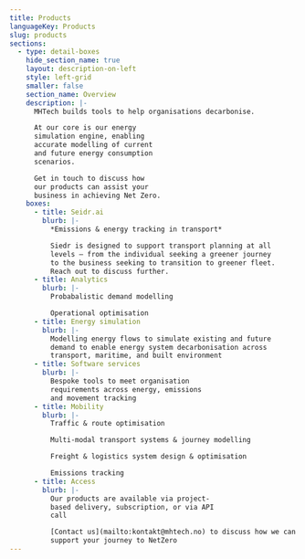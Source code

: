 ```yaml
---
title: Products
languageKey: Products
slug: products
sections:
  - type: detail-boxes
    hide_section_name: true
    layout: description-on-left
    style: left-grid
    smaller: false
    section_name: Overview
    description: |-
      MHTech builds tools to help organisations decarbonise.

      At our core is our energy
      simulation engine, enabling
      accurate modelling of current
      and future energy consumption
      scenarios.

      Get in touch to discuss how
      our products can assist your
      business in achieving Net Zero.
    boxes:
      - title: Seidr.ai
        blurb: |-
          *Emissions & energy tracking in transport*

          Siedr is designed to support transport planning at all
          levels – from the individual seeking a greener journey
          to the business seeking to transition to greener fleet.
          Reach out to discuss further.
      - title: Analytics
        blurb: |-
          Probabalistic demand modelling

          Operational optimisation
      - title: Energy simulation
        blurb: |-
          Modelling energy flows to simulate existing and future
          demand to enable energy system decarbonisation across
          transport, maritime, and built environment
      - title: Software services
        blurb: |-
          Bespoke tools to meet organisation
          requirements across energy, emissions
          and movement tracking
      - title: Mobility
        blurb: |-
          Traffic & route optimisation

          Multi-modal transport systems & journey modelling

          Freight & logistics system design & optimisation

          Emissions tracking
      - title: Access
        blurb: |-
          Our products are available via project-
          based delivery, subscription, or via API
          call

          [Contact us](mailto:kontakt@mhtech.no) to discuss how we can help
          support your journey to NetZero
---
```

